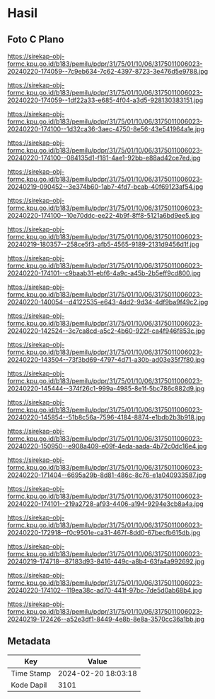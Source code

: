 # Hasil

## Foto C Plano

https://sirekap-obj-formc.kpu.go.id/b183/pemilu/pdpr/31/75/01/10/06/3175011006023-20240220-174059--7c9eb634-7c62-4397-8723-3e476d5e9788.jpg

https://sirekap-obj-formc.kpu.go.id/b183/pemilu/pdpr/31/75/01/10/06/3175011006023-20240220-174059--1df22a33-e685-4f04-a3d5-928130383151.jpg

https://sirekap-obj-formc.kpu.go.id/b183/pemilu/pdpr/31/75/01/10/06/3175011006023-20240220-174100--1d32ca36-3aec-4750-8e56-43e541964a1e.jpg

https://sirekap-obj-formc.kpu.go.id/b183/pemilu/pdpr/31/75/01/10/06/3175011006023-20240220-174100--084135d1-f181-4ae1-92bb-e88ad42ce7ed.jpg

https://sirekap-obj-formc.kpu.go.id/b183/pemilu/pdpr/31/75/01/10/06/3175011006023-20240219-090452--3e374b60-1ab7-4fd7-bcab-40f69123af54.jpg

https://sirekap-obj-formc.kpu.go.id/b183/pemilu/pdpr/31/75/01/10/06/3175011006023-20240220-174100--10e70ddc-ee22-4b9f-8ff8-5121a6bd9ee5.jpg

https://sirekap-obj-formc.kpu.go.id/b183/pemilu/pdpr/31/75/01/10/06/3175011006023-20240219-180357--258ce5f3-afb5-4565-9189-2131d9456d1f.jpg

https://sirekap-obj-formc.kpu.go.id/b183/pemilu/pdpr/31/75/01/10/06/3175011006023-20240220-174101--c9baab31-ebf6-4a9c-a45b-2b5eff9cd800.jpg

https://sirekap-obj-formc.kpu.go.id/b183/pemilu/pdpr/31/75/01/10/06/3175011006023-20240220-140054--d4122535-e643-4dd2-9d34-4df9ba9f49c2.jpg

https://sirekap-obj-formc.kpu.go.id/b183/pemilu/pdpr/31/75/01/10/06/3175011006023-20240220-142524--3c7ca8cd-a5c2-4b60-922f-ca4f946f853c.jpg

https://sirekap-obj-formc.kpu.go.id/b183/pemilu/pdpr/31/75/01/10/06/3175011006023-20240220-143504--73f3bd69-4797-4d71-a30b-ad03e35f7f80.jpg

https://sirekap-obj-formc.kpu.go.id/b183/pemilu/pdpr/31/75/01/10/06/3175011006023-20240220-145444--374f26c1-999a-4985-8e1f-5bc786c882d9.jpg

https://sirekap-obj-formc.kpu.go.id/b183/pemilu/pdpr/31/75/01/10/06/3175011006023-20240220-145854--51b8c56a-7596-4184-8874-e1bdb2b3b918.jpg

https://sirekap-obj-formc.kpu.go.id/b183/pemilu/pdpr/31/75/01/10/06/3175011006023-20240220-150950--e908a409-e09f-4eda-aada-4b72c0dc16e4.jpg

https://sirekap-obj-formc.kpu.go.id/b183/pemilu/pdpr/31/75/01/10/06/3175011006023-20240220-171404--6695a29b-8d81-486c-8c76-e1a040933587.jpg

https://sirekap-obj-formc.kpu.go.id/b183/pemilu/pdpr/31/75/01/10/06/3175011006023-20240220-174101--219a2728-af93-4406-a194-9294e3cb8a4a.jpg

https://sirekap-obj-formc.kpu.go.id/b183/pemilu/pdpr/31/75/01/10/06/3175011006023-20240220-172918--f0c9501e-ca31-467f-8dd0-67becfb615db.jpg

https://sirekap-obj-formc.kpu.go.id/b183/pemilu/pdpr/31/75/01/10/06/3175011006023-20240219-174718--87183d93-8416-449c-a8b4-63fa4a992692.jpg

https://sirekap-obj-formc.kpu.go.id/b183/pemilu/pdpr/31/75/01/10/06/3175011006023-20240220-174102--119ea38c-ad70-441f-97bc-7de5d0ab68b4.jpg

https://sirekap-obj-formc.kpu.go.id/b183/pemilu/pdpr/31/75/01/10/06/3175011006023-20240219-172426--a52e3df1-8449-4e8b-8e8a-3570cc36a1bb.jpg


## Metadata

| Key        | Value               |
| ---------- | ------------------- |
| Time Stamp | 2024-02-20 18:03:18 |
| Kode Dapil | 3101                |



